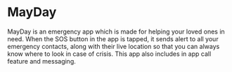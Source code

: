 # MayDay
MayDay is an emergency app which is made for helping your loved ones in need.
When the SOS button in the app is tapped, it sends alert to all your emergency contacts, along with their live location so that you can always know where to look in case of crisis.
This app also includes in app call feature and messaging.


